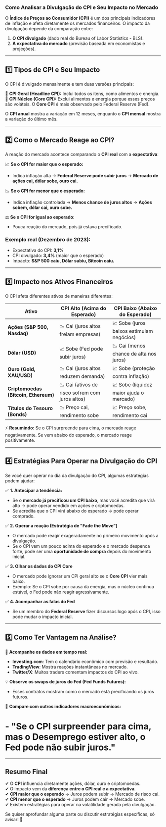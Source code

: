 ### **Como Analisar a Divulgação do CPI e Seu Impacto no Mercado**  

O **Índice de Preços ao Consumidor (CPI)** é um dos principais indicadores de inflação e afeta diretamente os mercados financeiros. O impacto da divulgação depende da comparação entre:  
1. **O CPI divulgado** (dado real do Bureau of Labor Statistics - BLS).  
2. **A expectativa do mercado** (previsão baseada em economistas e projeções).  

---

## **1️⃣ Tipos de CPI e Seu Impacto**
O CPI é divulgado mensalmente e tem duas versões principais:  

🔹 **CPI Geral (Headline CPI):** Inclui todos os itens, como alimentos e energia.  
🔹 **CPI Núcleo (Core CPI):** Exclui alimentos e energia porque esses preços são voláteis. O **Core CPI** é mais observado pelo Federal Reserve (Fed).  

O **CPI anual** mostra a variação em 12 meses, enquanto o **CPI mensal** mostra a variação do último mês.

---

## **2️⃣ Como o Mercado Reage ao CPI?**
A reação do mercado acontece comparando o **CPI real** com a **expectativa**:

📈 **Se o CPI for maior que o esperado:**  
- Indica inflação alta → **Federal Reserve pode subir juros** → **Mercado de ações cai, dólar sobe, ouro cai.**  

📉 **Se o CPI for menor que o esperado:**  
- Indica inflação controlada → **Menos chance de juros altos** → **Ações sobem, dólar cai, ouro sobe.**  

⚖ **Se o CPI for igual ao esperado:**  
- Pouca reação do mercado, pois já estava precificado.  

### **Exemplo real (Dezembro de 2023):**  
- Expectativa do CPI: **3,1%**  
- CPI divulgado: **3,4%** (maior que o esperado)  
- Impacto: **S&P 500 caiu, Dólar subiu, Bitcoin caiu.**  

---

## **3️⃣ Impacto nos Ativos Financeiros**
O CPI afeta diferentes ativos de maneiras diferentes:  

| **Ativo**              | **CPI Alto (Acima do Esperado)** | **CPI Baixo (Abaixo do Esperado)** |
|------------------------|--------------------------------|--------------------------------|
| **Ações (S&P 500, Nasdaq)** | 📉 Cai (juros altos freiam empresas) | 📈 Sobe (juros baixos estimulam negócios) |
| **Dólar (USD)**        | 📈 Sobe (Fed pode subir juros) | 📉 Cai (menos chance de alta nos juros) |
| **Ouro (Gold, XAU/USD)** | 📉 Cai (juros altos reduzem demanda) | 📈 Sobe (proteção contra inflação) |
| **Criptomoedas (Bitcoin, Ethereum)** | 📉 Cai (ativos de risco sofrem com juros altos) | 📈 Sobe (liquidez maior ajuda o mercado) |
| **Títulos do Tesouro (Bonds)** | 📉 Preço cai, rendimento sobe | 📈 Preço sobe, rendimento cai |

⚡ **Resumindo:** Se o CPI surpreende para cima, o mercado reage negativamente. Se vem abaixo do esperado, o mercado reage positivamente.

---

## **4️⃣ Estratégias Para Operar na Divulgação do CPI**
Se você quer operar no dia da divulgação do CPI, algumas estratégias podem ajudar:  

✅ **1. Antecipar a tendência:**  
- Se o **mercado já precificou um CPI baixo**, mas você acredita que virá alto → pode operar vendido em ações e criptomoedas.  
- Se acredita que o CPI virá abaixo do esperado → pode operar comprado.  

✅ **2. Operar a reação (Estratégia de "Fade the Move")**  
- O mercado pode reagir exageradamente no primeiro movimento após a divulgação.  
- Se o CPI vem um pouco acima do esperado e o mercado despenca forte, pode ser uma **oportunidade de compra** depois do movimento inicial.  

✅ **3. Olhar os dados do CPI Core**  
- O mercado pode ignorar um CPI geral alto se o **Core CPI** vier mais baixo.  
- Exemplo: Se o CPI sobe por causa da energia, mas o núcleo continua estável, o Fed pode não reagir agressivamente.  

✅ **4. Acompanhar as falas do Fed**  
- Se um membro do **Federal Reserve** fizer discursos logo após o CPI, isso pode mudar o impacto inicial.  

---

## **5️⃣ Como Ter Vantagem na Análise?**
🔎 **Acompanhe os dados em tempo real:**  
- **Investing.com**: Tem o calendário econômico com previsão e resultado.  
- **TradingView**: Mostra reações instantâneas no mercado.  
- **Twitter/X**: Muitos traders comentam impactos do CPI ao vivo.  

💡 **Observe os swaps de juros do Fed (Fed Funds Futures):**  
- Esses contratos mostram como o mercado está precificando os juros futuros.  

🔄 **Compare com outros indicadores macroeconômicos:**  
# - __"Se o CPI surpreender para cima, mas o **Desemprego estiver alto**, o Fed pode não subir juros."__ 

---

## **Resumo Final**
✔ O **CPI** influencia diretamente ações, dólar, ouro e criptomoedas.  
✔ O impacto vem da **diferença entre o CPI real e a expectativa**.  
✔ **CPI maior que o esperado** → Juros podem subir → Mercado de risco cai.  
✔ **CPI menor que o esperado** → Juros podem cair → Mercado sobe.  
✔ Existem estratégias para operar na volatilidade gerada pela divulgação.  

Se quiser aprofundar alguma parte ou discutir estratégias específicas, só avisar! 🚀